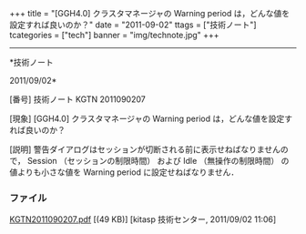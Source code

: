 ﻿+++
title = "[GGH4.0] クラスタマネージャの Warning period は，どんな値を設定すれば良いのか？"
date = "2011-09-02"
ttags = ["技術ノート"]
tcategories = ["tech"]
banner = "img/technote.jpg"
+++

-----------------------------------------------------------------------------------------------------------------------------

*技術ノート

2011/09/02*


[番号]
技術ノート KGTN 2011090207

[現象]
[GGH4.0] クラスタマネージャの Warning period
は，どんな値を設定すれば良いのか？

[説明]
警告ダイアログはセッションが切断される前に表示せねばなりませんので，
Session （セッションの制限時間） および Idle （無操作の制限時間）
の値よりも小さな値を Warning period に設定せねばなりません．


### ファイル

 
 


[KGTN2011090207.pdf](http://techreport.kitasp.net/attachments/download/618/KGTN2011090207.pdf)
 [(49 KB)] [kitasp 技術センター, 2011/09/02
11:06]


 


 

